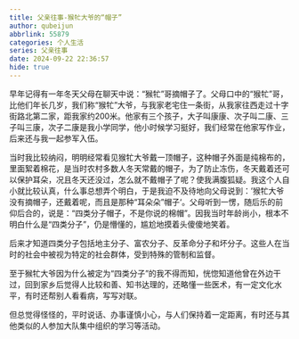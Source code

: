 ```yaml
---
title: 父亲往事-猴牤大爷的“帽子”
author: qubeijun
abbrlink: 55879
categories: 个人生活
series: 父亲往事
date: 2024-09-22 22:36:57
hide: true
---
```

早年记得有一年冬天父母在聊天中说：“𤠣牤”哥摘帽子了。父母口中的“猴牤”哥，比他们年长几岁，我们称“猴牤”大爷，与我家老宅住一条街，从我家往西走过十字街路北第二家，距我家约200米。他家有三个孩子，大子叫康康、次子叫二康、三子叫三康，次子二康是我小学同学，他小时候学习挺好，我们经常在他家写作业，后来还与我一起参军入伍。

当时我比较纳闷，明明经常看见猴牤大爷戴一顶帽子，这种帽子外面是纯棉布的，里面絮着棉花，是当时农村多数人冬天常戴的帽子，为了防止冻伤，冬天戴着还可以保护耳朵，况且冬天还没过，怎么就不戴帽子了呢？使我满腹狐疑。我这个人自小就比较认真，什么事总想弄个明白，于是我迫不及待地向父母说到：’猴牤大爷没有摘帽子，还戴着呢，而且是那种“耳朵朵”帽子‘。父母听到一愣，随后乐的前仰后合的，说是：“四类分子帽子，不是你说的棉帽”。因我当时年龄尚小，根本不明白什么是“四类分子”，仍是懵懂的，尴尬地摸着头傻傻地笑着。

后来才知道四类分子包括地主分子、富农分子、反革命分子和坏分子。这些人在当时的社会中被视为特定的社会群体，受到特殊的管制和监督。

至于𤠣牤大爷因为什么被定为“四类分子”的我不得而知，恍惚知道他曾在外边干过，回到家乡后觉得人比较和善、知书达理的，还略懂一些医术，有一定文化水平，有时还帮别人看看病，写写对联。

但总觉得怪怪的，平时说话、办事谨慎小心，与人们保持着一定距离，有时还与其他类似的人参加大队集中组织的学习等活动。